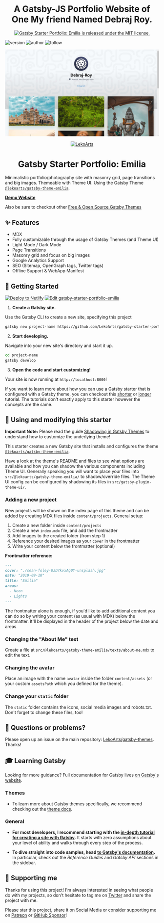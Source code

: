 <h1 align="center">
  A Gatsby-JS Portfolio Website of One My friend Named Debraj Roy.
</h1>
<p align="center">
  <a href="https://github.com/LekoArts/gatsby-starter-portfolio-emilia/blob/master/LICENSE">
    <img src="https://img.shields.io/badge/license-MIT-blue.svg" alt="Gatsby Starter Portfolio: Emilia is released under the MIT license." />
  </a>
</p>

![version](https://img.shields.io/badge/version-1.0.0-blue.svg)
![author](https://img.shields.io/badge/Created--by-SumonRayy-orange)
![follow](https://img.shields.io/github/followers/SumonRayy?label=Follow&style=social)

<p align="center">
  <a href="https://https://fervent-hermann-a60c25.netlify.app/">
    <img alt="LekoArts" src="./splash.jpg" />
  </a>
</p>

<p align="center">
  <a href="https://emilia.lekoarts.de">
    <img alt="LekoArts" src="https://img.lekoarts.de/gatsby/gatsby-site-illustration.png" />
  </a>
</p>
<h1 align="center">
  Gatsby Starter Portfolio: Emilia
</h1>

Minimalistic portfolio/photography site with masonry grid, page transitions and big images. Themeable with Theme UI. Using the Gatsby Theme [`@lekoarts/gatsby-theme-emilia`](https://github.com/LekoArts/gatsby-themes/tree/master/themes/gatsby-theme-emilia).

[**Demo Website**](https://emilia.lekoarts.de)

Also be sure to checkout other [Free & Open Source Gatsby Themes](https://themes.lekoarts.de)

## ✨ Features

- MDX
- Fully customizable through the usage of Gatsby Themes (and Theme UI)
- Light Mode / Dark Mode
- Page Transitions
- Masonry grid and focus on big images
- Google Analytics Support
- SEO (Sitemap, OpenGraph tags, Twitter tags)
- Offline Support & WebApp Manifest

## 🚀 Getting Started

[![Deploy to Netlify](https://www.netlify.com/img/deploy/button.svg)](https://app.netlify.com/start/deploy?repository=https://github.com/LekoArts/gatsby-starter-portfolio-emilia) [![Edit gatsby-starter-portfolio-emilia](https://codesandbox.io/static/img/play-codesandbox.svg)](https://codesandbox.io/s/github/LekoArts/gatsby-starter-portfolio-emilia/tree/master/)

1. **Create a Gatsby site.**

Use the Gatsby CLI to create a new site, specifying this project

```sh
gatsby new project-name https://github.com/LekoArts/gatsby-starter-portfolio-emilia
```

2. **Start developing.**

Navigate into your new site's directory and start it up.

```sh
cd project-name
gatsby develop
```

3. **Open the code and start customizing!**

Your site is now running at `http://localhost:8000`!

If you want to learn more about how you can use a Gatsby starter that is configured with a Gatsby theme, you can checkout this [shorter](https://www.gatsbyjs.org/docs/themes/using-a-gatsby-theme/) or [longer](https://www.gatsbyjs.org/tutorial/using-a-theme/) tutorial. The tutorials don't exactly apply to this starter however the concepts are the same.

## 📝 Using and modifying this starter

**Important Note:** Please read the guide [Shadowing in Gatsby Themes](https://www.gatsbyjs.org/docs/themes/shadowing/) to understand how to customize the underlying theme!

This starter creates a new Gatsby site that installs and configures the theme [`@lekoarts/gatsby-theme-emilia`](https://github.com/LekoArts/gatsby-themes/tree/master/themes/gatsby-theme-emilia).

Have a look at the theme's README and files to see what options are available and how you can shadow the various components including Theme UI. Generally speaking you will want to place your files into `src/@lekoarts/gatsby-theme-emilia/` to shadow/override files. The Theme UI config can be configured by shadowing its files in `src/gatsby-plugin-theme-ui/`.

### Adding a new project

New projects will be shown on the index page of this theme and can be added by creating MDX files inside `content/projects`. General setup:

1. Create a new folder inside `content/projects`
1. Create a new `index.mdx` file, and add the frontmatter
1. Add images to the created folder (from step 1)
1. Reference your desired images as your `cover` in the frontmatter
1. Write your content below the frontmatter (optional)

**Frontmatter reference:**

```md
---
cover: "./sean-foley-0JD7kvxAq0Y-unsplash.jpg"
date: "2019-09-10"
title: "Emilia"
areas:
  - Neon
  - Lights
---
```

The frontmatter alone is enough, if you'd like to add additional content you can do so by writing your content (as usual with MDX) below the frontmatter. It'll be displayed in the header of the project below the date and areas.

### Changing the "About Me" text

Create a file at `src/@lekoarts/gatsby-theme-emilia/texts/about-me.mdx` to edit the text.

### Changing the avatar

Place an image with the name `avatar` inside the folder `content/assets` (or your custom `assetsPath` which you defined for the theme).

### Change your `static` folder

The `static` folder contains the icons, social media images and robots.txt. Don't forget to change these files, too!

## 🤔 Questions or problems?

Please open up an issue on the main repository: [LekoArts/gatsby-themes](https://github.com/LekoArts/gatsby-themes). Thanks!

## 🎓 Learning Gatsby

Looking for more guidance? Full documentation for Gatsby lives [on Gatsby's website](https://www.gatsbyjs.org/).

### Themes

- To learn more about Gatsby themes specifically, we recommend checking out the [theme docs](https://www.gatsbyjs.org/docs/themes/).

### General

- **For most developers, I recommend starting with the [in-depth tutorial for creating a site with Gatsby](https://www.gatsbyjs.org/tutorial/).** It starts with zero assumptions about your level of ability and walks through every step of the process.

- **To dive straight into code samples, head [to Gatsby's documentation](https://www.gatsbyjs.org/docs/).** In particular, check out the _Reference Guides_ and _Gatsby API_ sections in the sidebar.

## 🌟 Supporting me

Thanks for using this project! I'm always interested in seeing what people do with my projects, so don't hesitate to tag me on [Twitter](https://twitter.com/lekoarts_de) and share the project with me.

Please star this project, share it on Social Media or consider supporting me on [Patreon](https://www.patreon.com/lekoarts) or [GitHub Sponsor](https://github.com/sponsors/LekoArts)!
